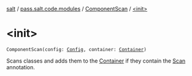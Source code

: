 [salt](../../index.md) / [pass.salt.code.modules](../index.md) / [ComponentScan](index.md) / [&lt;init&gt;](./-init-.md)

# &lt;init&gt;

`ComponentScan(config: `[`Config`](../../pass.salt.code.loader.config/-config/index.md)`, container: `[`Container`](../../pass.salt.code.container/-container/index.md)`)`

Scans classes and adds them to the [Container](../../pass.salt.code.container/-container/index.md) if they contain the [Scan](../../pass.salt.code.annotations/-scan/index.md) annotation.

